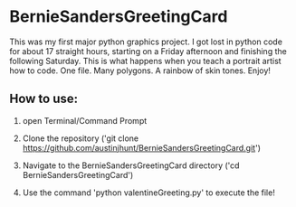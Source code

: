 # BernieSandersGreetingCard
This was my first major python graphics project. I got lost in python code for about 17 straight hours, starting on a Friday afternoon and finishing the following Saturday. This is what happens when you teach a portrait artist how to code. One file. Many polygons. A rainbow of skin tones.  Enjoy! 

## How to use:

1) open Terminal/Command Prompt

2) Clone the repository ('git clone https://github.com/austinjhunt/BernieSandersGreetingCard.git')

3) Navigate to the BernieSandersGreetingCard directory ('cd BernieSandersGreetingCard')

4) Use the command 'python valentineGreeting.py' to execute the file!

